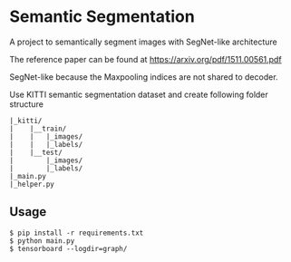 # Semantic Segmentation
A project to semantically segment images with SegNet-like architecture

The reference paper can be found at https://arxiv.org/pdf/1511.00561.pdf

SegNet-like because the Maxpooling indices are not shared to decoder.

Use KITTI semantic segmentation dataset and create following folder structure

    |_kitti/
    |    |__train/
    |    |   |_images/
    |    |   |_labels/
    |    |__test/
    |        |_images/
    |        |_labels/
    |_main.py
    |_helper.py

## Usage
    $ pip install -r requirements.txt
    $ python main.py
    $ tensorboard --logdir=graph/

